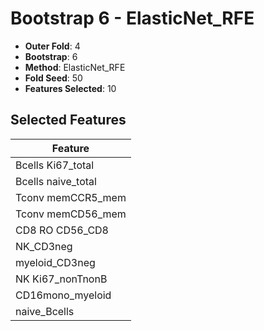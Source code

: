 # Bootstrap 6 - ElasticNet_RFE

- **Outer Fold**: 4
- **Bootstrap**: 6
- **Method**: ElasticNet_RFE
- **Fold Seed**: 50
- **Features Selected**: 10

## Selected Features

| Feature |
|---------|
| Bcells Ki67_total |
| Bcells naive_total |
| Tconv memCCR5_mem |
| Tconv memCD56_mem |
| CD8 RO CD56_CD8 |
| NK_CD3neg |
| myeloid_CD3neg |
| NK Ki67_nonTnonB |
| CD16mono_myeloid |
| naive_Bcells |
